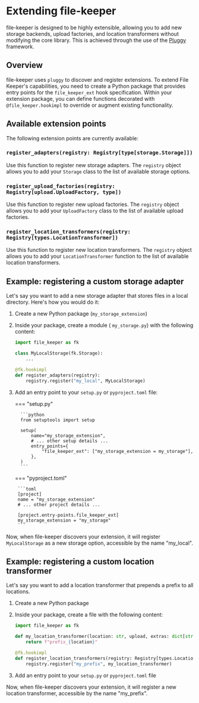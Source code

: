 # Extending file-keeper

file-keeper is designed to be highly extensible, allowing you to add new
storage backends, upload factories, and location transformers without modifying
the core library. This is achieved through the use of the
[Pluggy](https://pluggy.readthedocs.io/) framework.

## Overview

file-keeper uses `pluggy` to discover and register extensions. To extend File
Keeper's capabilities, you need to create a Python package that provides entry
points for the `file_keeper_ext` hook specification.  Within your extension
package, you can define functions decorated with `@file_keeper.hookimpl` to
override or augment existing functionality.

## Available extension points

The following extension points are currently available:

### `register_adapters(registry: Registry[type[storage.Storage]])`

Use this function to register new storage adapters. The `registry` object
allows you to add your `Storage` class to the list of available storage
options.

### `register_upload_factories(registry: Registry[upload.UploadFactory, type])`

Use this function to register new upload factories. The `registry` object
allows you to add your `UploadFactory` class to the list of available upload
factories.

###  `register_location_transformers(registry: Registry[types.LocationTransformer])`

Use this function to register new location transformers. The `registry` object
allows you to add your `LocationTransformer` function to the list of available
location transformers.


## Example: registering a custom storage adapter

Let's say you want to add a new storage adapter that stores files in a local directory.  Here's how you would do it:

1. Create a new Python package (`my_storage_extension`)

2. Inside your package, create a module ( `my_storage.py`) with the following content:

    ```python
    import file_keeper as fk

    class MyLocalStorage(fk.Storage):
        ...

    @fk.hookimpl
    def register_adapters(registry):
        registry.register("my_local", MyLocalStorage)
    ```

3. Add an entry point to your `setup.py` or `pyproject.toml` file:

    === "setup.py"

         ```python
         from setuptools import setup

         setup(
             name="my_storage_extension",
             # ... other setup details ...
             entry_points={
                 "file_keeper_ext": ["my_storage_extension = my_storage"],
             },
         )
         ```

    === "pyproject.toml"

        ```toml
        [project]
        name = "my_storage_extension"
        # ... other project details ...

        [project.entry-points.file_keeper_ext]
        my_storage_extension = "my_storage"
        ```

Now, when file-keeper discovers your extension, it will register
`MyLocalStorage` as a new storage option, accessible by the name "my\_local".

## Example: registering a custom location transformer

Let's say you want to add a location transformer that prepends a prefix to all locations.

1. Create a new Python package

2. Inside your package, create a file  with the following content:

    ```python
    import file_keeper as fk

    def my_location_transformer(location: str, upload, extras: dict[str, any]) -> str:
        return f"prefix_{location}"

    @fk.hookimpl
    def register_location_transformers(registry: Registry[types.LocationTransformer]):
        registry.register("my_prefix", my_location_transformer)
    ```

3. Add an entry point to your `setup.py` or `pyproject.toml` file


Now, when file-keeper discovers your extension, it will register a new location
transformer, accessible by the name "my\_prefix".
